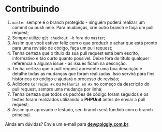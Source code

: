 # Contribuindo

1. `master` sempre é o branch protegido - ninguém poderá realizar um commit ou push nele. Para mudanças, crie outro branch e faça um pull request;
2. Sempre utilize `git checkout -b` fora do `master`;
3. Assim que você estiver feliz com o que produzir e achar que está pronto para uma revisão de código, faça um pull request;
4. Tenha certeza que o título da sua pull request está bem escrito, informativo e tão curto quanto possível. Deixe fora do título qualquer referência a alguma issue - as issues ficam na descrição.
5. Tenha certeza que o pull request apresente uma boa descrição e detalhe todas as mudanças que foram realizadas. Isso servirá para fins históricos do código e ajudará o processo de revisão;
6. Adicione `Correção #x` ou `Melhoria em #x` no começo da descrição do pull request, sempre uma mudança por linha;
7. Tenha certeza que todos os padrões de código foram seguidos e os testes foram realizados utilizando o **PHPUnit** antes de enviar a pull request;
8. Assim que aprovado e testado, seu branch será fundido com o branch principal.

Ainda em dúvidas? Envie um e-mail para **dev@piggly.com.br**.